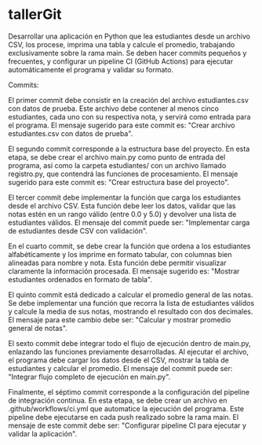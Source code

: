 # tallerGit
Desarrollar una aplicación en Python que lea estudiantes desde un archivo CSV, los procese, imprima una tabla y calcule el promedio, trabajando exclusivamente sobre la rama main. Se deben hacer commits pequeños y frecuentes, y configurar un pipeline CI (GitHub Actions) para ejecutar automáticamente el programa y validar su formato.

Commits:

El primer commit debe consistir en la creación del archivo estudiantes.csv con datos de prueba. Este archivo debe contener al menos cinco estudiantes, cada uno con su respectiva nota, y servirá como entrada para el programa. El mensaje sugerido para este commit es: "Crear archivo estudiantes.csv con datos de prueba".

El segundo commit corresponde a la estructura base del proyecto. En esta etapa, se debe crear el archivo main.py como punto de entrada del programa, así como la carpeta estudiantes/ con un archivo llamado registro.py, que contendrá las funciones de procesamiento. El mensaje sugerido para este commit es: "Crear estructura base del proyecto".

El tercer commit debe implementar la función que carga los estudiantes desde el archivo CSV. Esta función debe leer los datos, validar que las notas estén en un rango válido (entre 0.0 y 5.0) y devolver una lista de estudiantes válidos. El mensaje del commit puede ser: "Implementar carga de estudiantes desde CSV con validación".

En el cuarto commit, se debe crear la función que ordena a los estudiantes alfabéticamente y los imprime en formato tabular, con columnas bien alineadas para nombre y nota. Esta función debe permitir visualizar claramente la información procesada. El mensaje sugerido es: "Mostrar estudiantes ordenados en formato de tabla".

El quinto commit está dedicado a calcular el promedio general de las notas. Se debe implementar una función que recorra la lista de estudiantes válidos y calcule la media de sus notas, mostrando el resultado con dos decimales. El mensaje para este cambio debe ser: "Calcular y mostrar promedio general de notas".

El sexto commit debe integrar todo el flujo de ejecución dentro de main.py, enlazando las funciones previamente desarrolladas. Al ejecutar el archivo, el programa debe cargar los datos desde el CSV, mostrar la tabla de estudiantes y calcular el promedio. El mensaje del commit puede ser: "Integrar flujo completo de ejecución en main.py".

Finalmente, el séptimo commit corresponde a la configuración del pipeline de integración continua. En esta etapa, se debe crear un archivo en .github/workflows/ci.yml que automatice la ejecución del programa. Este pipeline debe ejecutarse en cada push realizado sobre la rama main. El mensaje de este commit debe ser: "Configurar pipeline CI para ejecutar y validar la aplicación".